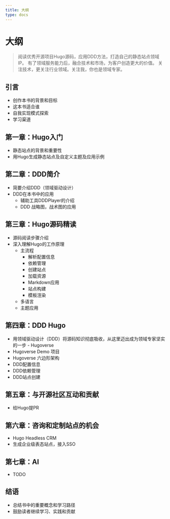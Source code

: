 ```yaml
---
title: 大纲
type: docs
---
```


# 大纲

> 阅读优秀开源项目Hugo源码，应用DDD方法，打造自己的静态站点领域IP。
> 有了领域服务能力后，融合技术和市场，为客户创造更大的价值。
> 关注技术，更关注行业领域。关注我，你也是领域专家。

## 引言

- 创作本书的背景和目标
- 这本书适合谁
- 自我实现模式探索
- 学习渠道

## 第一章：Hugo入门

- 静态站点的背景和重要性
- 用Hugo生成静态站点及自定义主题及应用示例

## 第二章：DDD简介

- 简要介绍DDD（领域驱动设计）
- DDD在本书中的应用
  - 辅助工具DDDPlayer的介绍
  - DDD 战略图，战术图的应用

## 第三章：Hugo源码精读

- 源码阅读步骤介绍
- 深入理解Hugo的工作原理
  - 主流程
    - 解析配置信息
    - 依赖管理
    - 创建站点
    - 加载资源
    - Markdown应用
    - 站点构建
    - 模板渲染
  - 多语言
  - 主题应用

## 第四章：DDD Hugo

- 用领域驱动设计（DDD）将源码知识彻底吸收，从这里迈出成为领域专家坚实的一步 - Hugoverse
- Hugoverse Demo 项目
- Hugoverse 六边形架构
- DDD配置信息
- DDD依赖管理
- DDD站点创建

## 第五章：与开源社区互动和贡献

- 给Hugo提PR

## 第六章：咨询和定制站点的机会

- Hugo Headless CRM
- 生成企业级表态站点，接入SSO

## 第七章：AI

- TODO

## 结语

- 总结书中的重要概念和学习路径
- 鼓励读者继续学习、实践和贡献
